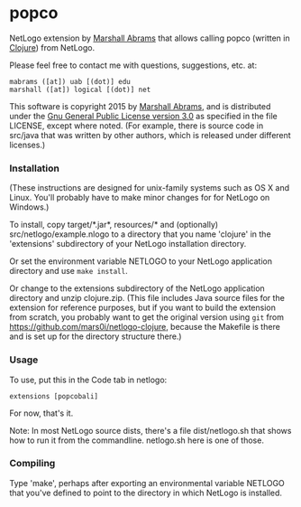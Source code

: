 popco
====

NetLogo extension by [Marshall
Abrams](http://members.logical.net/~marshall/) that allows calling
popco (written in [Clojure](http://clojure.org)) from NetLogo.

Please feel free to contact me with questions, suggestions, etc. at:

	mabrams ([at]) uab [(dot)] edu
	marshall ([at]) logical [(dot)] net  

This software is copyright 2015 by [Marshall
Abrams](http://members.logical.net/~marshall/), and is distributed
under the [Gnu General Public License version
3.0](http://www.gnu.org/copyleft/gpl.html) as specified in the file
LICENSE, except where noted.  (For example, there is source code in
src/java that was written by other authors, which is released under
different licenses.)

### Installation

(These instructions are designed for unix-family systems such as OS X
and Linux.  You'll probably have to make minor changes for for NetLogo
on Windows.)

To install, copy target/\*.jar\*, resources/\* and (optionally)
src/netlogo/example.nlogo to a directory that you name 'clojure' in
the 'extensions' subdirectory of your NetLogo installation directory.

Or set the environment variable NETLOGO to your NetLogo application
directory and use `make install`.

Or change to the extensions subdirectory of the NetLogo application
directory and unzip clojure.zip.  (This file includes Java source files
for the extension for reference purposes, but if you want to build the
extension from scratch, you probably want to get the original version using
`git` from https://github.com/mars0i/netlogo-clojure, because the
Makefile is there and is set up for the directory structure there.)

### Usage

To use, put this in the Code tab in netlogo:

	extensions [popcobali]

For now, that's it.

Note: In most NetLogo source dists, there's a file dist/netlogo.sh
that shows how to run it from the commandline.  netlogo.sh here
is one of those.

### Compiling

Type 'make', perhaps after exporting an environmental variable NETLOGO
that you've defined to point to the directory in which NetLogo is
installed.
